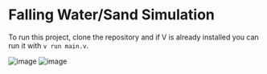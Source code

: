 # Falling Water/Sand Simulation

To run this project, clone the repository and if V is already installed you can run it with `v run main.v`.


![image](https://github.com/Eliyaan/Falling-Water-Sand/assets/103932369/a2a61b17-e921-4383-b426-e63afc98f34a)
![image](https://github.com/Eliyaan/Falling-Water-Sand/assets/103932369/c94e2b44-d2a7-4199-98e8-ab1fbed91d26)
